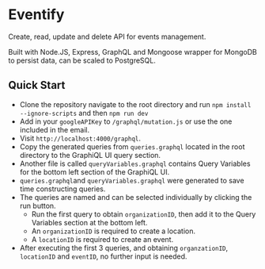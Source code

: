 # Eventify
Create, read, update and delete API for events management.

Built with Node.JS, Express, GraphQL and Mongoose wrapper for MongoDB to persist data, can be scaled to PostgreSQL.


## Quick Start
- Clone the repository navigate to the root directory and run `npm install --ignore-scripts` and then `npm run dev`
- Add in your `googleAPIKey` to `/graphql/mutation.js` or use the one included in the email.
- Visit `http://localhost:4000/graphql`.
- Copy the generated queries from `queries.graphql` located in the root directory to the GraphiQL UI query section.
- Another file is called `queryVariables.graphql` contains Query Variables for the bottom left section of the GraphiQL UI.
- `queries.graphql`and `queryVariables.graphql` were generated to save time constructing queries.
- The queries are named and can be selected individually by clicking the run button.
  - Run the first query to obtain `organizationID`, then add it to the Query Variables section at the bottom left.
  - An `organizationID` is required to create a location.
  - A `locationID` is required to create an event.
 - After executing the first 3 queries, and obtaining `organzationID`, `locationID` and `eventID`, no further input is needed.
